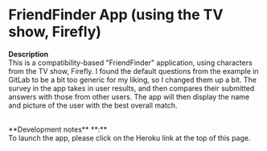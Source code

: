 <h1>FriendFinder App (using the TV show, Firefly)</h2>

**Description**
<br>
This is a compatibility-based "FriendFinder" application, using characters from the TV show, Firefly. I found the default questions from the example in GitLab to be a bit too generic for my liking, so I changed them up a bit. The survey in the app takes in user results, and then compares their submitted answers with those from other users. The app will then display the name and picture of the user with the best overall match.

<br>
**Development notes** **:**
<br>
To launch the app, please click on the Heroku link at the top of this page.
<br>

